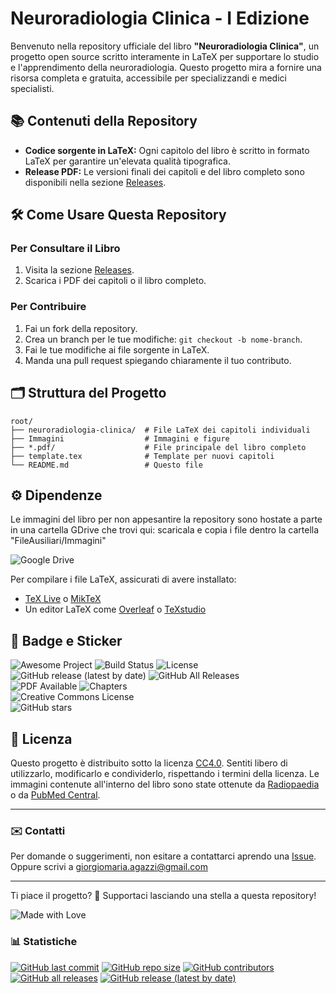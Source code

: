 # Neuroradiologia Clinica - I Edizione

Benvenuto nella repository ufficiale del libro **"Neuroradiologia Clinica"**, un progetto open source scritto interamente in LaTeX per supportare lo studio e l'apprendimento della neuroradiologia. Questo progetto mira a fornire una risorsa completa e gratuita, accessibile per specializzandi e medici specialisti.

## 📚 Contenuti della Repository

- **Codice sorgente in LaTeX:** Ogni capitolo del libro è scritto in formato LaTeX per garantire un'elevata qualità tipografica.
- **Release PDF:** Le versioni finali dei capitoli e del libro completo sono disponibili nella sezione [Releases](https://github.com/gmadevs/Neuroradiologia-Clinica/releases).

## 🛠️ Come Usare Questa Repository

### Per Consultare il Libro
1. Visita la sezione [Releases](https://github.com/gmadevs/Neuroradiologia-Clinica/releases).
2. Scarica i PDF dei capitoli o il libro completo.

### Per Contribuire
1. Fai un fork della repository.
2. Crea un branch per le tue modifiche: `git checkout -b nome-branch`.
3. Fai le tue modifiche ai file sorgente in LaTeX.
4. Manda una pull request spiegando chiaramente il tuo contributo.

## 🗂️ Struttura del Progetto

```
root/
├── neuroradiologia-clinica/  # File LaTeX dei capitoli individuali
├── Immagini                  # Immagini e figure
├── *.pdf/                    # File principale del libro completo
├── template.tex              # Template per nuovi capitoli
└── README.md                 # Questo file
```

## ⚙️ Dipendenze

Le immagini del libro per non appesantire la repository sono hostate a parte in una cartella GDrive che trovi qui: scaricala e copia i file dentro la cartella "FileAusiliari/Immagini"

![Google Drive](https://img.shields.io/badge/Google%20Drive-4285F4?style=for-the-badge&logo=googledrive&logoColor=white)

Per compilare i file LaTeX, assicurati di avere installato:
- [TeX Live](https://www.tug.org/texlive/) o [MikTeX](https://miktex.org/)
- Un editor LaTeX come [Overleaf](https://www.overleaf.com/) o [TeXstudio](https://www.texstudio.org/)

## 🏅 Badge e Sticker

![Awesome Project](https://img.shields.io/badge/awesome-project-green)
![Build Status](https://img.shields.io/github/actions/workflow/status/gmadevs/Neuroradiologia-Clinica/ci.yml?branch=main)
![License](https://img.shields.io/github/license/gmadevs/Neuroradiologia-Clinica)
![GitHub release (latest by date)](https://img.shields.io/github/v/release/gmadevs/Neuroradiologia-Clinica)
![GitHub All Releases](https://img.shields.io/github/downloads/gmadevs/Neuroradiologia-Clinica/total)  
![PDF Available](https://img.shields.io/badge/PDF-Available-blue)
![Chapters](https://img.shields.io/badge/Chapters-0-blue)  
![Creative Commons License](https://img.shields.io/badge/license-CC--BY--NC--SA%204.0-lightgrey)  
![GitHub stars](https://img.shields.io/github/stars/gmadevs/Neuroradiologia-Clinica?style=social)  


## 📜 Licenza

Questo progetto è distribuito sotto la licenza [CC4.0](LICENSE). Sentiti libero di utilizzarlo, modificarlo e condividerlo, rispettando i termini della licenza.
Le immagini contenute all'interno del libro sono state ottenute da [Radiopaedia](https://radiopaedia.org) o da [PubMed Central](https://pmc.ncbi.nlm.nih.gov/).

---

### ✉️ Contatti

Per domande o suggerimenti, non esitare a contattarci aprendo una [Issue](https://github.com/gmadevs/Neuroradiologia-Clinica/issues).
Oppure scrivi a giorgiomaria.agazzi@gmail.com

---

Ti piace il progetto? 🌟 Supportaci lasciando una stella a questa repository!

![Made with Love](https://img.shields.io/badge/Made%20with-%E2%9D%A4-red)

### 📊 Statistiche

[![GitHub last commit](https://img.shields.io/github/last-commit/gmadevs/Neuroradiologia-Clinica)](https://github.com/gmadevs/Neuroradiologia-Clinica/commits)
[![GitHub repo size](https://img.shields.io/github/repo-size/gmadevs/Neuroradiologia-Clinica)](https://github.com/gmadevs/Neuroradiologia-Clinica)
[![GitHub contributors](https://img.shields.io/github/contributors/gmadevs/Neuroradiologia-Clinica)](https://github.com/gmadevs/Neuroradiologia-Clinica/graphs/contributors)
[![GitHub all releases](https://img.shields.io/github/downloads/gmadevs/Neuroradiologia-Clinica/total)](https://github.com/gmadevs/Neuroradiologia-Clinica/releases)
[![GitHub release (latest by date)](https://img.shields.io/github/downloads/gmadevs/Neuroradiologia-Clinica/latest/total)](https://github.com/gmadevs/Neuroradiologia-Clinica/releases/latest)

